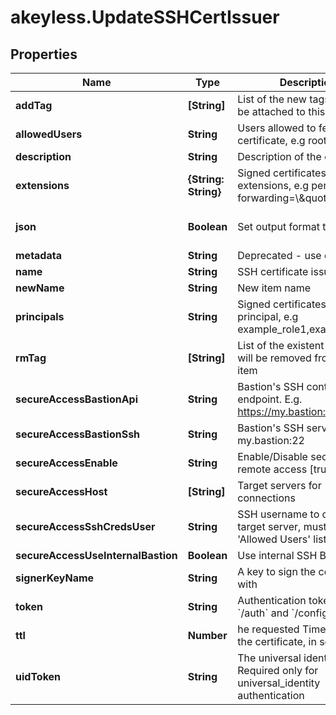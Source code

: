 # akeyless.UpdateSSHCertIssuer

## Properties

Name | Type | Description | Notes
------------ | ------------- | ------------- | -------------
**addTag** | **[String]** | List of the new tags that will be attached to this item | [optional] 
**allowedUsers** | **String** | Users allowed to fetch the certificate, e.g root,ubuntu | 
**description** | **String** | Description of the object | [optional] 
**extensions** | **{String: String}** | Signed certificates with extensions, e.g permit-port-forwarding&#x3D;\\\&quot;\\\&quot; | [optional] 
**json** | **Boolean** | Set output format to JSON | [optional] [default to false]
**metadata** | **String** | Deprecated - use description | [optional] 
**name** | **String** | SSH certificate issuer name | 
**newName** | **String** | New item name | [optional] 
**principals** | **String** | Signed certificates with principal, e.g example_role1,example_role2 | [optional] 
**rmTag** | **[String]** | List of the existent tags that will be removed from this item | [optional] 
**secureAccessBastionApi** | **String** | Bastion&#39;s SSH control API endpoint. E.g. https://my.bastion:9900 | [optional] 
**secureAccessBastionSsh** | **String** | Bastion&#39;s SSH server. E.g. my.bastion:22 | [optional] 
**secureAccessEnable** | **String** | Enable/Disable secure remote access [true/false] | [optional] 
**secureAccessHost** | **[String]** | Target servers for connections | [optional] 
**secureAccessSshCredsUser** | **String** | SSH username to connect to target server, must be in &#39;Allowed Users&#39; list | [optional] 
**secureAccessUseInternalBastion** | **Boolean** | Use internal SSH Bastion | [optional] 
**signerKeyName** | **String** | A key to sign the certificate with | 
**token** | **String** | Authentication token (see &#x60;/auth&#x60; and &#x60;/configure&#x60;) | [optional] 
**ttl** | **Number** | he requested Time To Live for the certificate, in seconds | 
**uidToken** | **String** | The universal identity token, Required only for universal_identity authentication | [optional] 


